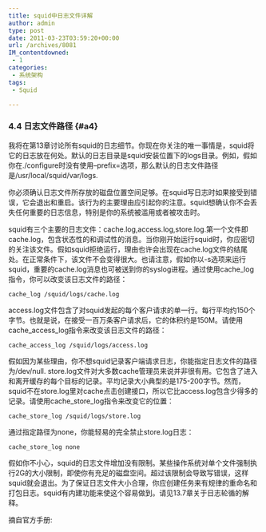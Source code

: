 ```yaml
---
title: squid中日志文件详解
author: admin
type: post
date: 2011-03-23T03:59:20+00:00
url: /archives/8081
IM_contentdowned:
 - 1
categories:
 - 系统架构
tags:
 - Squid

---
```

### 4.4 日志文件路径 {#a4}

我将在第13章讨论所有squid的日志细节。你现在你关注的唯一事情是，squid将它的日志放在何处。默认的日志目录是squid安装位置下的logs目录。例如，假如你在./configure时没有使用–prefix=选项，那么默认的日志文件路径是/usr/local/squid/var/logs.

你必须确认日志文件所存放的磁盘位置空间足够。在squid写日志时如果接受到错误，它会退出和重启。该行为的主要理由应引起你的注意。squid想确认你不会丢失任何重要的日志信息，特别是你的系统被滥用或者被攻击时。

squid有三个主要的日志文件：cache.log,access.log,store.log.第一个文件即cache.log，包含状态性的和调试性的消息。当你刚开始运行squid时，你应密切的关注该文件。假如squid拒绝运行，理由也许会出现在cache.log文件的结尾处。在正常条件下，该文件不会变得很大。也请注意，假如你以-s选项来运行squid，重要的cache.log消息也可被送到你的syslog进程。通过使用cache_log指令，你可以改变该日志文件的路径：

>

```
cache_log /squid/logs/cache.log
```

access.log文件包含了对squid发起的每个客户请求的单一行。每行平均约150个字节。也就是说，在接受一百万条客户请求后，它的体积约是150M。请使用cache\_access\_log指令来改变该日志文件的路径：

>

```
cache_access_log /squid/logs/access.log
```

假如因为某些理由，你不想squid记录客户端请求日志，你能指定日志文件的路径为/dev/null. store.log文件对大多数cache管理员来说并非很有用。它包含了进入和离开缓存的每个目标的记录。平均记录大小典型的是175-200字节。然而，squid不在store.log里对cache点击创建接口，所以它比access.log包含少得多的记录。请使用cache\_store\_log指令来改变它的位置：

>

```
cache_store_log /squid/logs/store.log
```

通过指定路径为none，你能轻易的完全禁止store.log日志：

>

```
cache_store_log none
```

假如你不小心，squid的日志文件增加没有限制。某些操作系统对单个文件强制执行2G的大小限制，即使你有充足的磁盘空间。超过该限制会导致写错误，这样squid就会退出。为了保证日志文件大小合理，你应创建任务来有规律的重命名和打包日志。squid有内建功能来使这个容易做到。请见13.7章关于日志轮循的解释。

摘自官方手册: